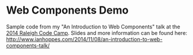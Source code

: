 Web Components Demo
===================

Sample code from my "An Introduction to Web Components" talk at the [2014 Raleigh Code Camp](http://codecamp.org/Raleigh).  Slides and more information can be found here: http://www.ianhoppes.com/2014/11/08/an-introduction-to-web-components-talk/
